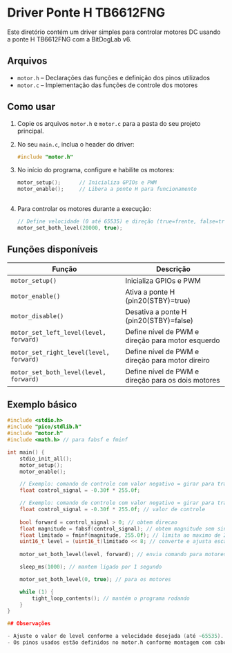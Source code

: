 # Driver Ponte H TB6612FNG

Este diretório contém um driver simples para controlar motores DC usando a ponte H TB6612FNG com a BitDogLab v6.

## Arquivos

- `motor.h` – Declarações das funções e definição dos pinos utilizados
- `motor.c` – Implementação das funções de controle dos motores

## Como usar

1. Copie os arquivos `motor.h` e `motor.c` para a pasta do seu projeto principal.
2. No seu `main.c`, inclua o header do driver:

   ```c
   #include "motor.h"

3. No início do programa, configure e habilite os motores:

   ```c
   motor_setup();      // Inicializa GPIOs e PWM
   motor_enable();     // Libera a ponte H para funcionamento
    
4. Para controlar os motores durante a execução:

   ```c
   // Define velocidade (0 até 65535) e direção (true=frente, false=tras)
   motor_set_both_level(20000, true);

## Funções disponíveis

| Função                | Descrição                                               |
|---------------------- |-------------------------------------------------------- |
| `motor_setup()` | Inicializa GPIOs e PWM |
| `motor_enable()`     | Ativa a ponte H (pin20(STBY)=true) |
| `motor_disable()`  | Desativa a ponte H (pin20(STBY)=false) |
| `motor_set_left_level(level, forward)`  | Define nível de PWM e direção para motor esquerdo |
| `motor_set_right_level(level, forward)` | Define nível de PWM e direção para motor direiro |
| `motor_set_both_level(level, forward)`  | Define nível de PWM e direção para os dois motores |

## Exemplo básico
   ```c
   #include <stdio.h>
   #include "pico/stdlib.h"
   #include "motor.h"
   #include <math.h> // para fabsf e fminf
   
   int main() {
       stdio_init_all();
       motor_setup();
       motor_enable();

       // Exemplo: comando de controle com valor negativo = girar para tras
       float control_signal = -0.30f * 255.0f;

       // Exemplo: comando de controle com valor negativo = girar para tras
       float control_signal = -0.30f * 255.0f; // valor de controle
       
       bool forward = control_signal > 0; // obtem direcao
       float magnitude = fabsf(control_signal); // obtem magnitude sem sinal
       float limitado = fminf(magnitude, 255.0f); // limita ao maximo de 255
       uint16_t level = (uint16_t)limitado << 8; // converte e ajusta escala
       
       motor_set_both_level(level, forward); // envia comando para motores

       sleep_ms(1000); // mantem ligado por 1 segundo

       motor_set_both_level(0, true); // para os motores

       while (1) {
           tight_loop_contents(); // mantém o programa rodando
       }
   }

## Observações

- Ajuste o valor de level conforme a velocidade desejada (até ~65535).
- Os pinos usados estão definidos no motor.h conforme montagem com cabo flat de 14 vias no conector IDC 2x7 (se a montagem for diferente ajuste os pinos)